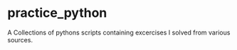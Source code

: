 # practice_python

A Collections of pythons scripts containing excercises I solved from various sources.
